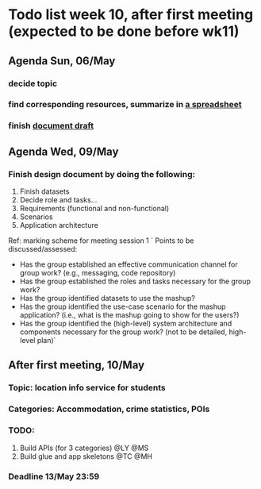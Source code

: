 # Todo list week 10, after first meeting (expected to be done before wk11)

## Agenda Sun, 06/May
### decide topic
### find corresponding resources, summarize in <a href='https://docs.google.com/spreadsheets/d/1N1JcXq34XYWFHXbUEbCUNq8PuPzvkok2xpNj0c-u95A/edit?usp=sharing'>a spreadsheet</a>
### finish <a href='https://docs.google.com/document/d/1pFJxyPooNLH7DL4q2HOHJR8b19sljTzFSCzvS3TkjKg/edit?usp=sharing'>document draft</a>


## Agenda Wed, 09/May

### Finish design document by doing the following:
1) Finish datasets
2) Decide role and tasks…
3) Requirements (functional and non-functional)
4) Scenarios
5) Application architecture

Ref: marking scheme for meeting session 1
` Points to be discussed/assessed:
- Has the group established an effective communication channel for group work? (e.g., messaging, code repository)
- Has the group established the roles and tasks necessary for the group work?
- Has the group identified datasets to use the mashup?
- Has the group identified the use-case scenario for the mashup application? (i.e., what is
the mashup going to show for the users?)
- Has the group identified the (high-level) system architecture and components necessary
for the group work? (not to be detailed, high-level plan)`


## After first meeting, 10/May
### Topic: location info service for students
### Categories: Accommodation, crime statistics, POIs
### TODO:
1) Build APIs (for 3 categories) @LY @MS
2) Build glue and app skeletons @TC @MH
### Deadline 13/May 23:59

